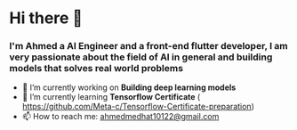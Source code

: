 # Hi there 👋

### I'm Ahmed a AI  Engineer and a front-end flutter developer, I am very passionate about the field of AI in general and building models that solves real world problems 
<!--
**Meta-c/Meta-c** is a ✨ _special_ ✨ repository because its `README.md` (this file) appears on your GitHub profile.

Here are some ideas to get you started:
-->
- 🔭 I’m currently working on **Building deep learning models**
- 🌱 I’m currently learning **Tensorflow Certificate** ( https://github.com/Meta-c/Tensorflow-Certificate-preparation)
- 📫 How to reach me: ahmedmedhat10122@gmail.com


